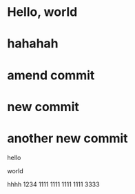 # Hello, world
# hahahah
# amend commit
# new commit
# another new commit
hello

world

hhhh
1234
1111
1111
1111
1111
3333

